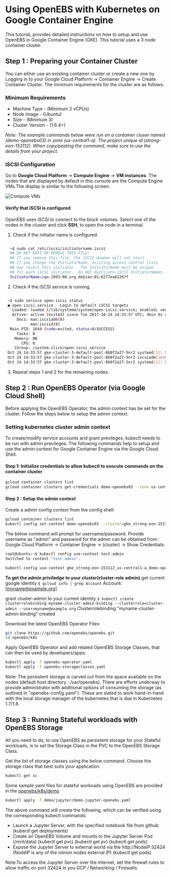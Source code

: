 # Using OpenEBS with Kubernetes on Google Container Engine

This tutorial, provides detailed instructions on how to setup and use OpenEBS in Google Container Engine (GKE). This tutorial uses a 3 node container cluster.

## Step 1 : Preparing your Container Cluster

You can either use an existing container cluster or create a new one by Logging in to your Google Cloud Platform -> Container Engine -> Create Container Cluster. The minimum requirements for the cluster are as follows:

### Minimum Requirements

- Machine Type - (Minimum 2 vCPUs)
- Node Image - (Ubuntu)
- Size - (Minimum 3)
- Cluster Version - (1.6.4+)

*Note: The example commands below were run on a container cluser named (demo-openebs03) in zone (us-central1-a). The project unique id (strong-eon-153112). When copy/pasting the command, make sure to use the details from your project.*

### iSCSI Configuration

Go to **Google Cloud Platform** -> **Compute Engine** -> **VM instances**. The nodes that are displayed by default in this console are the Compute Engine VMs.The display is similar to the following screen.

![Compute VMs]

#### Verify that iSCSI is configured

 OpenEBS uses iSCSI to connect to the block volumes. Select one of the nodes in the cluster and click **SSH**, to open the node in a terminal.

1. Check if the initiator name is configured.

  ```bash

    ~$ sudo cat /etc/iscsi/initiatorname.iscsi
    ## DO NOT EDIT OR REMOVE THIS FILE!
    ## If you remove this file, the iSCSI daemon will not start.
    ## If you change the InitiatorName, existing access control lists
    ## may reject this initiator.  The InitiatorName must be unique
    ## for each iSCSI initiator.  Do NOT duplicate iSCSI InitiatorNames.
    InitiatorName=iqn.1993-08.org.debian:01:6277ea61267f

  ```

2. Check if the iSCSI service is running.

  ```bash

   ~$ sudo service open-iscsi status
   ● open-iscsi.service - Login to default iSCSI targets
     Loaded: loaded (/lib/systemd/system/open-iscsi.service; enabled; vendor preset: enabled)
     Active: active (exited) since Tue 2017-10-24 14:33:57 UTC; 3min 6s ago
       Docs: man:iscsiadm(8)
             man:iscsid(8)
    Main PID: 1644 (code=exited, status=0/SUCCESS)
       Tasks: 0
      Memory: 0B
         CPU: 0
      CGroup: /system.slice/open-iscsi.service
   Oct 24 14:33:57 gke-cluster-3-default-pool-8b0f2a27-5nr2 systemd[1]: Starting Login to default iSCSI targets...
   Oct 24 14:33:57 gke-cluster-3-default-pool-8b0f2a27-5nr2 iscsiadm[1640]: iscsiadm: No records found
   Oct 24 14:33:57 gke-cluster-3-default-pool-8b0f2a27-5nr2 systemd[1]: Started Login to default iSCSI targets.

  ```

3. Repeat steps 1 and 2 for the remaining nodes.

## Step 2 : Run OpenEBS Operator (via Google Cloud Shell)

Before applying the OpenEBS Operator, the admin context has be set for the cluster. Follow the steps below to setup the admin context.

### Setting kubernetes cluster admin context

To create/modify service accounts and grant previleges, kubectl needs to be run with admin previleges. The following commands help to setup and use the admin context for Google Container Engine via the Google Cloud Shell.

#### Step 1: Initialize credentials to allow kubectl to execute commands on the container cluster

```bash
gcloud container clusters list
gcloud container clusters get-credentials demo-openebs03 --zone us-central1-a
```

#### Step 2 : Setup the admin context

Create a admin config context from the config shell:

```bash
gcloud container clusters list
kubectl config set-context demo-openebs03 --cluster=gke_strong-eon-153112_us-central1-a_demo-openebs03 --user=cluster-admin
```

The below command will prompt for username/password. Provide username as "admin" and password for the admin can be obtained from : Google Cloud Platform -> Container Engine -> (cluster) -> Show Credentials:

```bash
root@ubuntu:~$ kubectl config use-context test-admin
Switched to context "test-admin".

kubectl config use-context gke_strong-eon-153112_us-central1-a_demo-openebs03
```
**To get the admin priviledge to your cluster(cluster-role admin)**
 get current google identity
`$ gcloud info | grep Account`
Account: [myname@example.org]

 grant cluster-admin to your current identity
`$ kubectl create clusterrolebinding myname-cluster-admin-binding --clusterrole=cluster-admin --user=myname@example.org`
Clusterrolebinding "myname-cluster-admin-binding" created


Download the latest OpenEBS Operator Files:

```bash
git clone https://github.com/openebs/openebs.git
cd openebs/k8s
```

Apply OpenEBS Operator and add related OpenEBS Storage Classes, that can then be used by developers/apps:

```bash
kubectl apply -f openebs-operator.yaml
kubectl apply -f openebs-storageclasses.yaml
```

Note: The persistent storage is carved out from the space available on the nodes (default host directory : /var/openebs). There are efforts underway to provide administrator with additional options of consuming the storage (as outlined in "openebs-config.yaml"). These are slated to work hand-in-hand with the local storage manager of the kubernetes that is due in Kubernetes 1.7/1.8.

## Step 3 : Running Stateful workloads with OpenEBS Storage

All you need to do, to use OpenEBS as persistent storage for your Stateful workloads, is to set the Storage Class in the PVC to the OpenEBS Storage Class.

Get the list of storage classes using the below command. Choose the storage class that best suits your application.

```bash
kubectl get sc
```

Some sample yaml files for stateful workoads using OpenEBS are provided in the [openebs/k8s/demo](https://github.com/openebs/openebs/tree/master/k8s/demo)

```bash
kubectl apply -f demo/jupyter/demo-jupyter-openebs.yaml
```

The above command will create the following, which can be verified using the corresponding kubectl commands:

- Launch a Jupyter Server, with the specified notebook file from github
  (kubectl get deployments)
- Create an OpenEBS Volume and mounts to the Jupyter Server Pod (/mnt/data)
  (kubectl get pvc)
  (kubectl get pv)
  (kubectl get pods)
- Expose the Jupyter Server to external world via the http://NodeIP:32424 (NodeIP is any of the minion nodes external IP)
  (kubectl get pods)

Note:To access the Jupyter Server over the internet, set the firewall rules to allow traffic on port 32424 in you GCP / Networking / Firewalls

[Compute VMs]: ../../documentation/source/_static/compute_engine_vms.png
